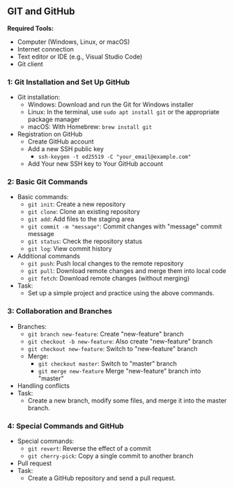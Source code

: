 ## GIT and GitHub

**Required Tools:**
* Computer (Windows, Linux, or macOS)
* Internet connection
* Text editor or IDE (e.g., Visual Studio Code)
* Git client

### 1: Git Installation and Set Up GitHub
* Git installation:
    * Windows: Download and run the Git for Windows installer
    * Linux: In the terminal, use `sudo apt install git` or the appropriate package manager
    * macOS: With Homebrew: `brew install git`
* Registration on GitHub
    * Create GitHub account
    * Add a new SSH public key
        * `ssh-keygen -t ed25519 -C "your_email@example.com"`
    * Add Your new SSH key to Your GitHub account

### 2: Basic Git Commands
* Basic commands:
    * `git init`: Create a new repository
    * `git clone`: Clone an existing repository
    * `git add`: Add files to the staging area
    * `git commit -m "message"`: Commit changes with "message" commit message
    * `git status`: Check the repository status
    * `git log`: View commit history
* Additional commands
    * `git push`: Push local changes to the remote repository
    * `git pull`: Download remote changes and merge them into local code
    * `git fetch`: Download remote changes (without merging)
* Task:
    * Set up a simple project and practice using the above commands.

### 3: Collaboration and Branches
* Branches:
    * `git branch new-feature`: Create "new-feature" branch
    * `git checkout -b new-feature`: Also create "new-feature" branch
    * `git checkout new-feature`: Switch to "new-feature" branch
    * Merge:
        * `git checkout master`: Switch to "master" branch
        * `git merge new-feature` Merge "new-feature" branch into "master"
* Handling conflicts
* Task:
    * Create a new branch, modify some files, and merge it into the master branch.

### 4: Special Commands and GitHub
* Special commands:
    * `git revert`: Reverse the effect of a commit
    * `git cherry-pick`: Copy a single commit to another branch
* Pull request
* Task:
    * Create a GitHub repository and send a pull request.